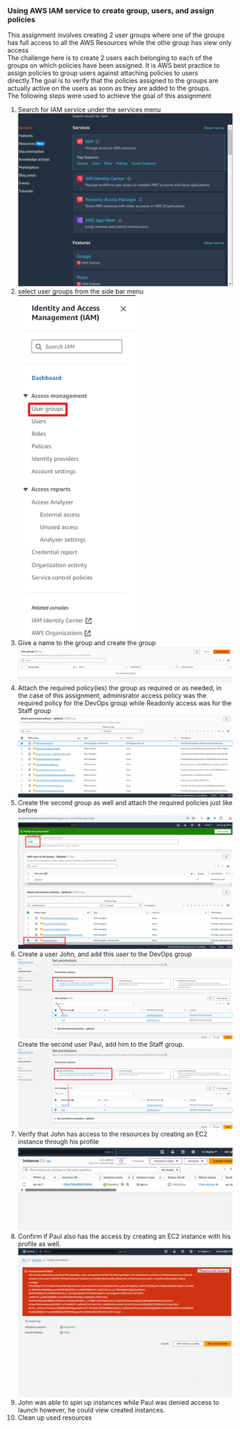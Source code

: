 ### Using AWS IAM service to create group, users, and assign policies 
This assignment involves creating 2 user groups where one of the groups has full access to all the AWS Resources while the othe group has view only access<br>
The challenge here is to create 2 users each belonging to each of the groups on which policies have been assigned. It is AWS best practice to assign policies to group users against attaching policies to users directly.The goal is to verify that the policies assigned to the groups are actually active on the users as soon as they are added to the groups.<br> The following steps were used to achieve the goal of this assignment 
1. Search for IAM service under the services menu
![](./img/00.choose-the-service.png)
2. select user groups from the side bar menu
![](./img/01.click.png)
3. Give a name to the group and create the group
![](./img/02create-group.png)
4. Attach the required policy(ies) the group as required or as needed, in the case of this assignment, adminisrator access policy was the required policy for the DevOps group while Readonly access was for the Staff group
![](./img/03attach%20policy.png)
5. Create the second group as well and attach the required policies just like before
![](./img/05staff-group.png)
6. Create a user John, and add this user to the DevOps group 
![](./img/08John-access.png)
Create the second user Paul, add him to the Staff group.
![](./img/09Paul-access.png)
7. Verify that John has access to the resources by creating an EC2 instance through his profile
![](./img/10John-instance.png)
8. Confirm if Paul also has the access by creating an EC2 instance with his profile as well.
![](./img/11Paul-denied.png)
9. John was able to spin up instances while Paul was denied access to launch however, he could view created instances.
10. Clean up used resources